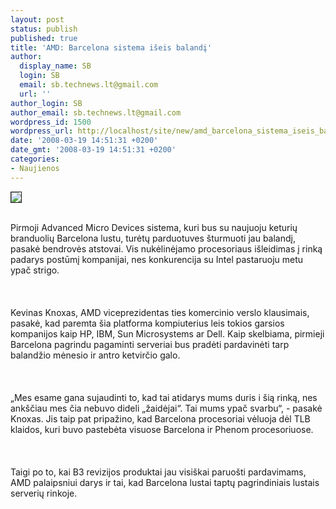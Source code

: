 ```yaml
---
layout: post
status: publish
published: true
title: 'AMD: Barcelona sistema išeis balandį'
author:
  display_name: SB
  login: SB
  email: sb.technews.lt@gmail.com
  url: ''
author_login: SB
author_email: sb.technews.lt@gmail.com
wordpress_id: 1500
wordpress_url: http://localhost/site/new/amd_barcelona_sistema_iseis_balandi/
date: '2008-03-19 14:51:31 +0200'
date_gmt: '2008-03-19 14:51:31 +0200'
categories:
- Naujienos
---
```

<div class="imgright"><img src="http://img211.imageshack.us/img211/4938/amdaq5.jpg" border="1"></div>
<p><br>Pirmoji Advanced Micro Devices sistema, kuri bus su naujuoju keturių branduolių Barcelona lustu, turėtų parduotuves šturmuoti jau balandį, pasakė bendrovės atstovai. Vis nukėlinėjamo procesoriaus išleidimas į rinką padarys postūmį kompanijai, nes konkurencija su Intel pastaruoju metu ypač strigo.<br />
<br><br />
<br>Kevinas Knoxas, AMD viceprezidentas ties komercinio verslo klausimais, pasakė, kad paremta šia platforma kompiuterius leis tokios garsios kompanijos kaip HP, IBM, Sun Microsystems ar Dell. Kaip skelbiama, pirmieji Barcelona pagrindu pagaminti serveriai bus pradėti pardavinėti tarp balandžio mėnesio ir antro ketvirčio galo.<br />
<br><br />
<br>„Mes esame gana sujaudinti to, kad tai atidarys mums duris i šią rinką, nes ankščiau mes čia nebuvo dideli „žaidėjai“. Tai mums ypač svarbu“, - pasakė Knoxas. Jis taip pat pripažino, kad Barcelona procesoriai vėluoja dėl TLB klaidos, kuri buvo pastebėta visuose Barcelona ir Phenom procesoriuose.<br />
<br><br />
<br>Taigi po to, kai B3 revizijos produktai jau visiškai paruošti pardavimams, AMD palaipsniui darys ir tai, kad Barcelona lustai taptų pagrindiniais lustais serverių rinkoje.<br />
<br></p>

